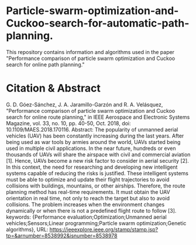 # Particle-swarm-optimization-and-Cuckoo-search-for-automatic-path-planning.
This repository contains information and algorithms used in the paper "Performance comparison of particle swarm optimization and Cuckoo search for online path planning."

# Citation & Abstract
G. D. Góez-Sánchez, J. A. Jaramillo-Garzón and R. A. Velásquez, "Performance comparison of particle swarm optimization and Cuckoo search for online route planning," in IEEE Aerospace and Electronic Systems Magazine, vol. 33, no. 10, pp. 40-50, Oct. 2018, doi: 10.1109/MAES.2018.170116.
Abstract: The popularity of unmanned aerial vehicles (UAV) has been constantly increasing during the last years. After being used as war tools by armies around the world, UAVs started being used in multiple civil applications. In the near future, hundreds or even thousands of UAVs will share the airspace with civil and commercial aviation [1]. Hence, UAVs become a new risk factor to consider in aerial security [2]. In this context, the need for researching and developing new intelligent systems capable of reducing the risks is justified. These intelligent systems must be able to optimize and update their flight trajectories to avoid collisions with buildings, mountains, or other airships. Therefore, the route planning method has real-time requirements. It must obtain the UAV orientation in real time, not only to reach the target but also to avoid collisions. The problem increases when the environment changes dynamically or when there is not a predefined flight route to follow [3].
keywords: {Performance evaluation;Optimization;Unmanned aerial vehicles;Sensors;Linear programming;Particle swarm optimization;Genetic algorithms},
URL: https://ieeexplore.ieee.org/stamp/stamp.jsp?tp=&arnumber=8538992&isnumber=8538978


